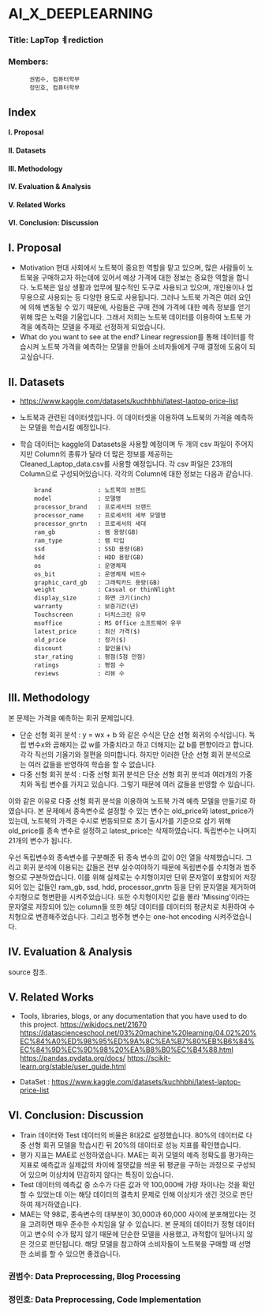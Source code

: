 # AI_X_DEEPLEARNING

### Title: LapTop ㅖrediction 

### Members: 
          권범수, 컴퓨터학부
          정민호, 컴퓨터학부


## Index
####           I. Proposal
####           II. Datasets
####           III. Methodology
####           IV. Evaluation & Analysis
####           V. Related Works
####           VI. Conclusion: Discussion

## I. Proposal
+ Motivation
  현대 사회에서 노트북이 중요한 역할을 맡고 있으며, 많은 사람들이 노트북을 구매하고자 하는데에 있어서 예상 가격에 대한 정보는 중요한 역할을 합니다. 노트북은 일상 생활과 업무에 필수적인 도구로 사용되고 있으며, 개인용이나 업무용으로 사용되는 등 다양한 용도로 사용됩니다. 그러나 노트북 가격은 여러 요인에 의해 변동될 수 있기 때문에, 사람들은 구매 전에 가격에 대한 예측 정보를 얻기 위해 많은 노력을 기울입니다. 그래서 저희는 노트북 데이터를 이용하여 노트북 가격을 예측하는 모델을 주제로 선정하게 되었습니다.
+ What do you want to see at the end?
  Linear regression를 통해 데이터를 학습시켜 노트북 가격을 예측하는 모델을 만들어 소비자들에게 구매 결정에 도움이 되고싶습니다.

## II. Datasets
+ https://www.kaggle.com/datasets/kuchhbhi/latest-laptop-price-list
+ 노트북과 관련된 데이터셋입니다. 이 데이터셋을 이용하여 노트북의 가격을 예측하는 모델을 학습시킬 예정입니다.
+ 학습 데이터는 kaggle의 Datasets을 사용할 예정이며 두 개의 csv 파일이 주어지지만 Column의 종류가 달라 더 많은 정보를 제공하는 Cleaned_Laptop_data.csv를 사용할 예정입니다. 각 csv 파일은 23개의 Column으로 구성되어있습니다. 각각의 Column에 대한 정보는 다음과 같습니다.

          brand             : 노트북의 브랜드
          model             : 모델명
          processor_brand   : 프로세서의 브랜드
          processor_name    : 프로세서의 세부 모델명
          processor_gnrtn   : 프로세서의 세대
          ram_gb            : 램 용량(GB)
          ram_type          : 램 타입
          ssd               : SSD 용량(GB)
          hdd               : HDD 용량(GB)
          os                : 운영체제
          os_bit            : 운영체제 비트수
          graphic_card_gb   : 그래픽카드 용량(GB)
          weight            : Casual or thinNlight
          display_size      : 화면 크기(inch)
          warranty          : 보증기간(년)
          Touchscreen       : 터치스크린 유무
          msoffice          : MS Office 소프트웨어 유무
          latest_price      : 최신 가격($)
          old_price         : 정가($)
          discount          : 할인율(%)
          star_rating       : 평점(5점 만점)
          ratings           : 평점 수
          reviews           : 리뷰 수
          
         
## III. Methodology
본 문제는 가격을 예측하는 회귀 문제입니다.
+ 단순 선형 회귀 분석 :
y = wx + b 와 같은 수식은 단순 선형 회귀의 수식입니다. 독립 변수x와 곱해지는 값 w를 가중치라고 하고 더해지는 값 b를 편향이라고 합니다. 각각 직선의 기울기와 절편을 의미합니다. 하지만 이러한 단순 선형 회귀 분석으로는 여러 값들을 반영하여 학습을 할 수 없습니다.
+ 다중 선형 회귀 분석 :
다중 선형 회귀 분석은 단순 선형 회귀 분석과 여러개의 가중치와 독립 변수를 가지고 있습니다. 그렇기 때문에 여러 값들을 반영할 수 있습니다. 

이와 같은 이유로 다중 선형 회귀 분석을 이용하여 노트북 가격 예측 모델을 만들기로 하였습니다. 본 문제에서 종속변수로 설정할 수 있는 변수는 old_price와 latest_price가 있는데, 노트북의 가격은 수시로 변동되므로 초기 출시가를 기준으로 삼기 위해 old_price를 종속 변수로 설정하고 latest_price는 삭제하였습니다. 독립변수는 나머지 21개의 변수가 됩니다.

우선 독립변수와 종속변수를 구분해준 뒤 종속 변수의 값이 0인 열을 삭제했습니다. 그리고 회귀 분석에 이용되는 값들은 전부 실수여야하기 때문에 독립변수를 수치형과 범주형으로 구분하였습니다. 이를 위해 실제로는 수치형이지만 단위 문자열이 포함되어 저장되어 있는 값들인 ram_gb, ssd, hdd, processor_gnrtn 등을 단위 문자열을 제거하여 수치형으로 형변환을 시켜주었습니다. 또한 수치형이지만 값을 몰라 'Missing'이라는 문자열로 저장되어 있는 column들 또한 해당 데이터를 데이터의 평균치로 치환하여 수치형으로 변경해주었습니다. 그리고 범주형 변수는 one-hot encoding 시켜주었습니다.

## IV. Evaluation & Analysis
  source 참조.
## V. Related Works
+ Tools, libraries, blogs, or any documentation that you have used to do this project.
  https://wikidocs.net/21670
  https://datascienceschool.net/03%20machine%20learning/04.02%20%EC%84%A0%ED%98%95%ED%9A%8C%EA%B7%80%EB%B6%84%EC%84%9D%EC%9D%98%20%EA%B8%B0%EC%B4%88.html
  https://pandas.pydata.org/docs/
  https://scikit-learn.org/stable/user_guide.html
  
  
+ DataSet : https://www.kaggle.com/datasets/kuchhbhi/latest-laptop-price-list
## VI. Conclusion: Discussion
+ Train 데이터와 Test 데이터의 비율은 8대2로 설정했습니다. 80%의 데이터로 다중 선형 회귀 모델을 학습시킨 뒤 20%의 데이터로 성능 지표를 확인했습니다. 
+ 평가 지표는 MAE로 선정하였습니다. MAE는 회귀 모델의 예측 정확도를 평가하는 지표로 예측값과 실제값의 차이에 절댓값을 씌운 뒤 평균을 구하는 과정으로 구성되어 있으며 이상치에 민감하지 않다는 특징이 있습니다. 
+ Test 데이터의 예측값 중 소수가 다른 값과 약 100,000배 가량 차이나는 것을 확인할 수 있었는데 이는 해당 데이터의 결측치 문제로 인해 이상치가 생긴 것으로 판단하여 제거하였습니다.
+ MAE는 약 98로, 종속변수의 대부분이 30,000과 60,000 사이에 분포해있다는 것을 고려하면 매우 준수한 수치임을 알 수 있습니다. 본 문제의 데이터가 정형 데이터이고 변수의 수가 많지 않기 때문에 단순한 모델을 사용했고, 과적합이 일어나지 않은 것으로 판단됩니다. 해당 모델을 참고하여 소비자들이 노트북을 구매할 때 선명한 소비를 할 수 있으면 좋겠습니다. 

### 권범수: Data Preprocessing, Blog Processing
### 정민호: Data Preprocessing, Code Implementation
          
